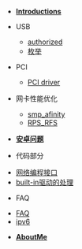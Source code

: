 * [**Introductions**](/)

* USB

  - [authorized](USB/USB_authorized.md)
  - [枚举](USB/UsbEnumeration.md)
* PCI

  - [PCI driver](PCI/How_to_write_pci_driver.md)

* 网卡性能优化

  - [smp_afinity](Performance/smp_afinity.md)
  - [RPS_RFS](Performance/RFS_RPS.md)
  
* [**安卓问题**](Android/Android_issues.md)

* 代码部分

 - [网络编程接口](Coding/if.md)
 - [built-in驱动的处理](Coding/built-in.md)

* FAQ

 - [FAQ](FrequentlyAsk/DNS-Ubuntu.md)
 - [ipv6](FrequentlyAsk/IPv6.md)

* [**AboutMe**](about.md)
